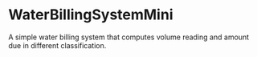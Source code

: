 # WaterBillingSystemMini

A simple water billing system that computes volume reading and amount due in different classification. 

